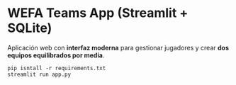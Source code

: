 
# WEFA Teams App (Streamlit + SQLite)

Aplicación web con **interfaz moderna** para gestionar jugadores y crear **dos equipos equilibrados por media**.

```
pip isntall -r requirements.txt
streamlit run app.py
```